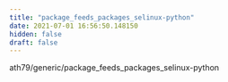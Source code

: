 ```yaml
---
title: "package_feeds_packages_selinux-python"
date: 2021-07-01 16:56:50.148150
hidden: false
draft: false
---
```


ath79/generic/package_feeds_packages_selinux-python

